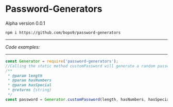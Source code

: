 # Password-Generators

Alpha version 0.0.1

```npm i https://github.com/bopo9/password-generators```

___
*Code examples:*
___
```javascript
const Generator = require('password-generators');
//Calling the static method customPassword will generate a random password for us
/**
 * @param length
 * @param hasNumbers
 * @param hasSpecial
 * @returns {string}
 */
const password = Generator.customPassword(length, hasNumbers, hasSpecialChars)
```

